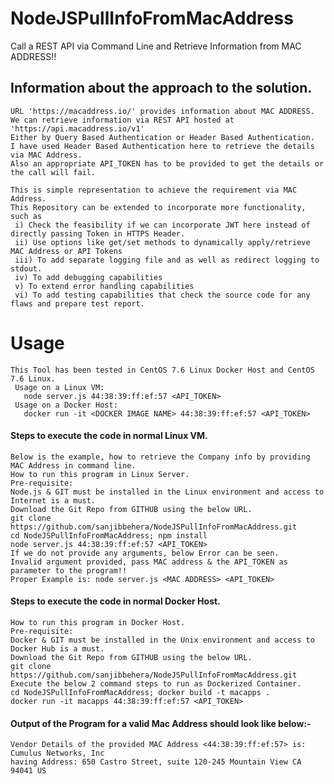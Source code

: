 # NodeJSPullInfoFromMacAddress
Call a REST API via Command Line and Retrieve Information from MAC ADDRESS!!

## Information about the approach to the solution.
    URL 'https://macaddress.io/' provides information about MAC ADDRESS.  
    We can retrieve information via REST API hosted at 'https://api.macaddress.io/v1'  
    Either by Query Based Authentication or Header Based Authentication.  
    I have used Header Based Authentication here to retrieve the details via MAC Address.  
    Also an appropriate API_TOKEN has to be provided to get the details or the call will fail.
    
    This is simple representation to achieve the requirement via MAC Address.  
    This Repository can be extended to incorporate more functionality, such as  
     i) Check the feasibility if we can incorporate JWT here instead of directly passing Token in HTTPS Header.
     ii) Use options like get/set methods to dynamically apply/retrieve MAC Address or API Tokens   
     iii) To add separate logging file and as well as redirect logging to stdout.  
     iv) To add debugging capabilities  
     v) To extend error handling capabilities  
     vi) To add testing capabilities that check the source code for any flaws and prepare test report. 
     
Usage
============================
    This Tool has been tested in CentOS 7.6 Linux Docker Host and CentOS 7.6 Linux.
     Usage on a Linux VM:
       node server.js 44:38:39:ff:ef:57 <API_TOKEN>
     Usage on a Docker Host:
       docker run -it <DOCKER IMAGE NAME> 44:38:39:ff:ef:57 <API_TOKEN>
       


#### Steps to execute the code in normal Linux VM.
    Below is the example, how to retrieve the Company info by providing MAC Address in command line. 
    How to run this program in Linux Server.  
    Pre-requisite:  
    Node.js & GIT must be installed in the Linux environment and access to Internet is a must.  
    Download the Git Repo from GITHUB using the below URL.  
    git clone https://github.com/sanjibbehera/NodeJSPullInfoFromMacAddress.git   
    cd NodeJSPullInfoFromMacAddress; npm install  
    node server.js 44:38:39:ff:ef:57 <API_TOKEN>  
    If we do not provide any arguments, below Error can be seen.   
    Invalid argument provided, pass MAC address & the API_TOKEN as parameter to the program!!   
    Proper Example is: node server.js <MAC ADDRESS> <API_TOKEN> 
    

#### Steps to execute the code in normal Docker Host.
    How to run this program in Docker Host.  
    Pre-requisite:  
    Docker & GIT must be installed in the Unix environment and access to Docker Hub is a must.  
    Download the Git Repo from GITHUB using the below URL.  
    git clone https://github.com/sanjibbehera/NodeJSPullInfoFromMacAddress.git  
    Execute the below 2 command steps to run as Dockerized Container.  
    cd NodeJSPullInfoFromMacAddress; docker build -t macapps .  
    docker run -it macapps 44:38:39:ff:ef:57 <API_TOKEN>

#### Output of the Program for a valid Mac Address should look like below:-   
    Vendor Details of the provided MAC Address <44:38:39:ff:ef:57> is: Cumulus Networks, Inc 
    having Address: 650 Castro Street, suite 120-245 Mountain View CA 94041 US
